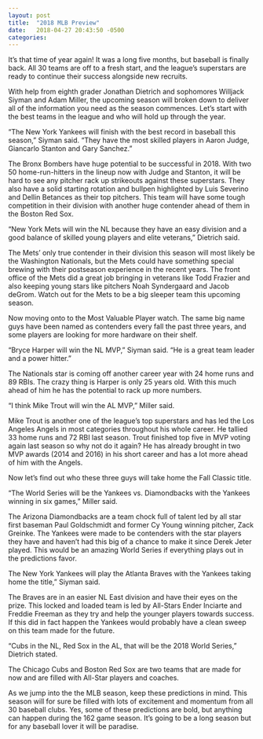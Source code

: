 ```yaml
---
layout: post
title:  "2018 MLB Preview"
date:   2018-04-27 20:43:50 -0500
categories: 
---
```

It’s that time of year again! It was a long five months, but baseball is finally back. All 30 teams are off to a fresh start, and the league’s superstars are ready to continue their success alongside new recruits.

With help from eighth grader Jonathan Dietrich and sophomores Willjack Siyman  and Adam Miller, the upcoming season will broken down to deliver all of the information you need as the season commences. Let’s start with the best teams in the league and who will hold up through the year.

“The New York Yankees will finish with the best record in baseball this season,” Siyman said. “They have the most skilled players in Aaron Judge, Giancarlo Stanton and Gary Sanchez.”

The Bronx Bombers have huge potential to be successful in 2018. With two 50 home-run-hitters in the lineup now with Judge and Stanton, it will be hard to see any pitcher rack up strikeouts against these superstars. They also have a solid starting rotation and bullpen highlighted by Luis Severino and Dellin Betances as their top pitchers. This team will have some tough competition in their division with another huge contender ahead of them in the Boston Red Sox.

“New York Mets will win the NL because they have an easy division and a good balance of skilled young players and elite veterans,” Dietrich said.

The Mets’ only true contender in their division this season will most likely be the Washington Nationals, but the Mets could have something special brewing with their postseason experience in the recent years. The front office of the Mets did a great job bringing in veterans like Todd Frazier and also keeping young stars like pitchers Noah Syndergaard and Jacob deGrom. Watch out for the Mets to be a big sleeper team this upcoming season.

Now moving onto to the Most Valuable Player watch. The same big name guys have been named as contenders every fall the past three years, and some players are looking for more hardware on their shelf.

“Bryce Harper will win the NL MVP,” Siyman said. “He is a great team leader and a power hitter.”

The Nationals star is coming off another career year with 24 home runs and 89 RBIs. The crazy thing is Harper is only 25 years old. With this much ahead of him he has the potential to rack up more numbers.

“I think Mike Trout will win the AL MVP,” Miller said.

Mike Trout is another one of the league’s top superstars and has led the Los Angeles Angels in most categories throughout his whole career. He tallied 33 home runs and 72 RBI last season. Trout finished top five in MVP voting again last season so why not do it again? He has already brought in two MVP awards (2014 and 2016) in his short career and has a lot more ahead of him with the Angels. 

Now let’s find out who these three guys will take home the Fall Classic title.

“The World Series will be the Yankees vs. Diamondbacks with the Yankees winning in six games,” Miller said.

The Arizona Diamondbacks are a team chock full of talent led by all star first baseman Paul Goldschmidt and former Cy Young winning pitcher, Zack Greinke. The Yankees were made to be contenders with the star players they have and haven’t had this big of a chance to make it since Derek Jeter played. This would be an amazing World Series if everything plays out in the predictions favor.

The New York Yankees will play the Atlanta Braves with the Yankees taking home the title,” Siyman said.

The Braves are in an easier NL East division and have their eyes on the prize. This locked and loaded team is led by All-Stars Ender Inciarte and Freddie Freeman as they try and help the younger players towards success. If this did in fact happen the Yankees would probably have a clean sweep on this team made for the future.

“Cubs in the NL, Red Sox in the AL, that will be the 2018 World Series,” Dietrich stated.

The Chicago Cubs and Boston Red Sox are two teams that are made for now and are filled with All-Star players and coaches. 

As we jump into the the MLB season, keep these predictions in mind. This season will for sure be filled with lots of excitement and momentum from all 30 baseball clubs. Yes, some of these predictions are bold, but anything can happen during the 162 game season. It’s going to be a long season but for any baseball lover it will be  paradise.


